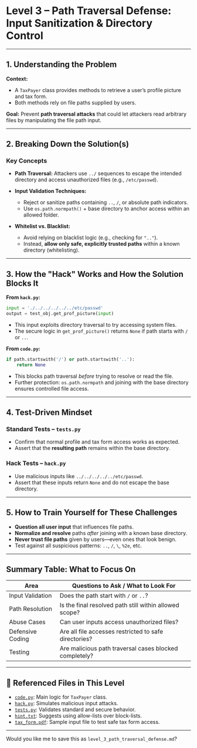 # Level 3 – Path Traversal Defense: Input Sanitization & Directory Control

---

## 1. Understanding the Problem

**Context:**

* A `TaxPayer` class provides methods to retrieve a user’s profile picture and tax form.
* Both methods rely on file paths supplied by users.

**Goal:**
Prevent **path traversal attacks** that could let attackers read arbitrary files by manipulating the file path input.

---

## 2. Breaking Down the Solution(s)

### Key Concepts

* **Path Traversal:**
  Attackers use `../` sequences to escape the intended directory and access unauthorized files (e.g., `/etc/passwd`).

* **Input Validation Techniques:**

  * Reject or sanitize paths containing `..`, `/`, or absolute path indicators.
  * Use `os.path.normpath()` + base directory to anchor access within an allowed folder.

* **Whitelist vs. Blacklist:**

  * Avoid relying on blacklist logic (e.g., checking for `".."`).
  * Instead, **allow only safe, explicitly trusted paths** within a known directory (whitelisting).

---

## 3. How the "Hack" Works and How the Solution Blocks It

**From `hack.py`:**

```python
input = './../../../../../etc/passwd'
output = test_obj.get_prof_picture(input)
```

* This input exploits directory traversal to try accessing system files.
* The secure logic in `get_prof_picture()` returns `None` if path starts with `/` or `..`.

**From `code.py`:**

```python
if path.startswith('/') or path.startswith('..'):
    return None
```

* This blocks path traversal *before* trying to resolve or read the file.
* Further protection: `os.path.normpath` and joining with the base directory ensures controlled file access.

---

## 4. Test-Driven Mindset

### Standard Tests – `tests.py`

* Confirm that normal profile and tax form access works as expected.
* Assert that the **resulting path** remains within the base directory.

### Hack Tests – `hack.py`

* Use malicious inputs like `../../../../../etc/passwd`.
* Assert that these inputs return `None` and do not escape the base directory.

---

## 5. How to Train Yourself for These Challenges

* **Question all user input** that influences file paths.
* **Normalize and resolve** paths *after* joining with a known base directory.
* **Never trust file paths** given by users—even ones that look benign.
* Test against all suspicious patterns: `..`, `/`, `\`, `%2e`, etc.

---

## Summary Table: What to Focus On

| Area             | Questions to Ask / What to Look For                    |
| ---------------- | ------------------------------------------------------ |
| Input Validation | Does the path start with `/` or `..`?                  |
| Path Resolution  | Is the final resolved path still within allowed scope? |
| Abuse Cases      | Can user inputs access unauthorized files?             |
| Defensive Coding | Are all file accesses restricted to safe directories?  |
| Testing          | Are malicious path traversal cases blocked completely? |

---

## 📁 Referenced Files in This Level

* [`code.py`](code.py): Main logic for `TaxPayer` class.
* [`hack.py`](hack.py): Simulates malicious input attacks.
* [`tests.py`](tests.py): Validates standard and secure behavior.
* [`hint.txt`](hint.txt): Suggests using allow-lists over block-lists.
* [`tax_form.pdf`](tax_form.pdf): Sample input file to test safe tax form access.

---

Would you like me to save this as `level_3_path_traversal_defense.md`?
